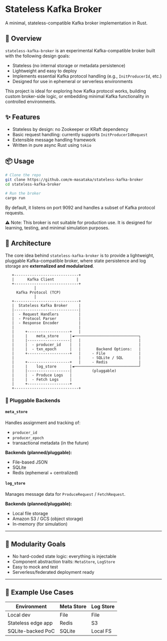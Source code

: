 # Stateless Kafka Broker

A minimal, stateless-compatible Kafka broker implementation in Rust.

## 🚀 Overview

`stateless-kafka-broker` is an experimental Kafka-compatible broker built with the following design goals:

- Stateless (no internal storage or metadata persistence)
- Lightweight and easy to deploy
- Implements essential Kafka protocol handling (e.g., `InitProducerId`, etc.)
- Designed for use in ephemeral or serverless environments

This project is ideal for exploring how Kafka protocol works, building custom broker-side logic, or embedding minimal Kafka functionality in controlled environments.

## ✨ Features

- Stateless by design: no Zookeeper or KRaft dependency
- Basic request handling: currently supports `InitProducerIdRequest`
- Extensible message handling framework
- Written in pure async Rust using `tokio`

## 📦 Usage

```bash
# Clone the repo
git clone https://github.com/m-masataka/stateless-kafka-broker
cd stateless-kafka-broker

# Run the broker
cargo run
```
By default, it listens on port 9092 and handles a subset of Kafka protocol requests.

⚠️ Note: This broker is not suitable for production use. It is designed for learning, testing, and minimal simulation purposes.

## 🧩 Architecture

The core idea behind `stateless-kafka-broker` is to provide a lightweight, pluggable Kafka-compatible broker, where state persistence and log storage are **externalized and modularized**.

```
   +-----------------------------+
   |      Kafka Client          |
   +-----------------------------+
             │
     Kafka Protocol (TCP)
             │
   +-----------------------------+
   |  Stateless Kafka Broker     |
   |-----------------------------|
   |  - Request Handlers         |
   |  - Protocol Parser          |
   |  - Response Encoder         |
   |                             |
   |     +-------------------+   |
   |     |    meta_store     |◄─────────────────────────────┐
   |     |-------------------|   |                          |
   |     |  - producer_id    |   |                          |
   |     |  - txn_epoch      |   |       Backend Options:   |
   |     +-------------------+   |     - File               |
   |                             |     - SQLite / SQL       |
   |     +-------------------+   |     - Redis              |
   |     |    log_store      |◄─────────────────────────────┘
   |     |-------------------|         (pluggable)         
   |     |  - Produce Logs   |
   |     |  - Fetch Logs     |
   |     +-------------------+
   +-----------------------------+
```


### 🔧 Pluggable Backends

#### `meta_store`
Handles assignment and tracking of:
- `producer_id`
- `producer_epoch`
- transactional metadata (in the future)

**Backends (planned/pluggable):**
- File-based JSON
- SQLite
- Redis (ephemeral + centralized)

#### `log_store`
Manages message data for `ProduceRequest` / `FetchRequest`.

**Backends (planned/pluggable):**
- Local file storage
- Amazon S3 / GCS (object storage)
- In-memory (for simulation)

---

## 🧱 Modularity Goals

- No hard-coded state logic: everything is injectable
- Component abstraction traits: `MetaStore`, `LogStore`
- Easy to mock and test
- Serverless/federated deployment ready

---

## 📌 Example Use Cases

| Environment        | Meta Store   | Log Store  |
|--------------------|--------------|------------|
| Local dev          | File         | File       |
| Stateless edge app | Redis        | S3         |
| SQLite-backed PoC  | SQLite       | Local FS   |


